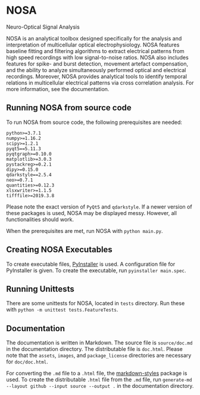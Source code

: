 # NOSA

Neuro-Optical Signal Analysis

NOSA is an analytical toolbox designed specifically for the analysis and interpretation of multicellular optical electrophysiology. NOSA features baseline fitting and filtering algorithms to extract electrical patterns from high speed recordings with low signal-to-noise ratios. NOSA also includes features for spike- and burst detection, movement artefact compensation, and the ability to analyze simultaneously performed optical and electrical recordings. Moreover, NOSA provides analytical tools to identify temporal relations in multicellular electrical patterns via cross correlation analysis.  For more information, see the documentation. 

## Running NOSA from source code

To run NOSA from source code, the following prerequisites are needed:

```
python>=3.7.1
numpy>=1.16.2
scipy>=1.2.1
pyqt5==5.11.3
pyqtgraph>=0.10.0
matplotlib>=3.0.3
pystackreg>=0.2.1
dipy>=0.15.0
qdarkstyle==2.5.4
neo>=0.7.1
quantities>=0.12.3
xlsxwriter>=1.1.5
tifffile>=2019.3.8
```

Please note the exact version of `PyQt5` and `qdarkstyle`. If a newer version of these packages is used, NOSA may be displayed messy. However, all functionalities should work.

When the prerequisites are met, run NOSA with `python main.py`.

## Creating NOSA Executables

To create executable files, [PyInstaller](https://www.pyinstaller.org/) is used. A configuration file for PyInstaller is given. To create the executable, run `pyinstaller main.spec`.

## Running Unittests

There are some unittests for NOSA, located in `tests` directory. Run these with `python -m unittest tests.FeatureTests`.

## Documentation

The documentation is written in Markdown. The source file is `source/doc.md` in the documentation directory. The distributable file is `doc.html`. Please note that the `assets`, `images`, and `package_license` directories are necessary for `doc/doc.html`.

For converting the `.md` file to a `.html` file, the [markdown-styles](https://github.com/mixu/markdown-styles) package is used. To create the distributable `.html` file from the `.md` file, run `generate-md --layout github --input source --output .` in the documentation directory.
